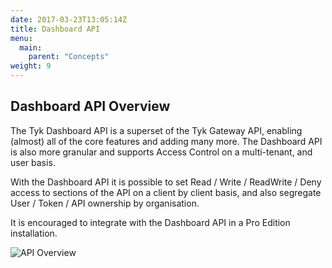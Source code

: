 ```yaml
---
date: 2017-03-23T13:05:14Z
title: Dashboard API
menu:
  main:
    parent: "Concepts"
weight: 9 
---
```


## Dashboard API Overview

The Tyk Dashboard API is a superset of the Tyk Gateway API, enabling (almost) all of the core features and adding many more. The Dashboard API is also more granular and supports Access Control on a multi-tenant, and user basis.

With the Dashboard API it is possible to set Read / Write / ReadWrite / Deny access to sections of the API on a client by client basis, and also segregate User / Token / API ownership by organisation.

It is encouraged to integrate with the Dashboard API in a Pro Edition installation.

![API Overview][1]

[1]: /docs/img/diagrams/gatewayDashboardDiff.png